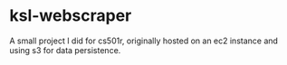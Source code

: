 # ksl-webscraper
A small project I did for cs501r, originally hosted on an ec2 instance and using s3 for data persistence.

